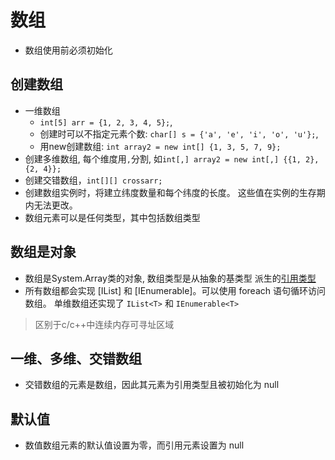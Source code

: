 # 数组

- 数组使用前必须初始化

## 创建数组

- 一维数组
  - `int[5] arr = {1, 2, 3, 4, 5};`, 
  - 创建时可以不指定元素个数: `char[] s = {'a', 'e', 'i', 'o', 'u'};`, 
  - 用new创建数组: `int array2 = new int[] {1, 3, 5, 7, 9};`
- 创建多维数组, 每个维度用`,`分割, 如`int[,] array2 = new int[,] {{1, 2},{2, 4}};`
- 创建交错数组，`int[][] crossarr;`
- 创建数组实例时，将建立纬度数量和每个纬度的长度。 这些值在实例的生存期内无法更改。
- 数组元素可以是任何类型，其中包括数组类型

## 数组是对象

- 数组是System.Array类的对象, 数组类型是从抽象的基类型 派生的[引用类型](csharp-value-reference.md)
- 所有数组都会实现 [IList] 和 [IEnumerable]。可以使用 foreach 语句循环访问数组。 单维数组还实现了 `IList<T>` 和 `IEnumerable<T>`

> 区别于c/c++中连续内存可寻址区域

## 一维、多维、交错数组

- 交错数组的元素是数组，因此其元素为引用类型且被初始化为 null

## 默认值

- 数值数组元素的默认值设置为零，而引用元素设置为 null
